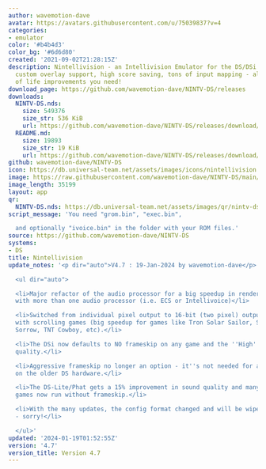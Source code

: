 ```yaml
---
author: wavemotion-dave
avatar: https://avatars.githubusercontent.com/u/75039837?v=4
categories:
- emulator
color: '#b4b4d3'
color_bg: '#6d6d80'
created: '2021-09-02T21:28:15Z'
description: Nintellivision - an Intellivision Emulator for the DS/DSi. High compatibility,
  custom overlay support, high score saving, tons of input mapping - all the quality
  of life improvements you need!
download_page: https://github.com/wavemotion-dave/NINTV-DS/releases
downloads:
  NINTV-DS.nds:
    size: 549376
    size_str: 536 KiB
    url: https://github.com/wavemotion-dave/NINTV-DS/releases/download/4.7/NINTV-DS.nds
  README.md:
    size: 19893
    size_str: 19 KiB
    url: https://github.com/wavemotion-dave/NINTV-DS/releases/download/4.7/README.md
github: wavemotion-dave/NINTV-DS
icon: https://db.universal-team.net/assets/images/icons/nintellivision.png
image: https://raw.githubusercontent.com/wavemotion-dave/NINTV-DS/main/arm9/gfx/bgTop.png
image_length: 35199
layout: app
qr:
  NINTV-DS.nds: https://db.universal-team.net/assets/images/qr/nintv-ds-nds.png
script_message: 'You need "grom.bin", "exec.bin",

  and optionally "ivoice.bin" in the folder with your ROM files.'
source: https://github.com/wavemotion-dave/NINTV-DS
systems:
- DS
title: Nintellivision
update_notes: '<p dir="auto">V4.7 : 19-Jan-2024 by wavemotion-dave</p>

  <ul dir="auto">

  <li>Major refactor of the audio processor for a big speedup in rendering especially
  with more than one audio processor (i.e. ECS or Intellivoice)</li>

  <li>Switched from individual pixel output to 16-bit (two pixel) output when dealing
  with scrolling games (big speedup for games like Tron Solar Sailor, Space Spartans,
  Sorrow, TNT Cowboy, etc).</li>

  <li>The DSi now defaults to NO frameskip on any game and the ''High'' (best) sound
  quality.</li>

  <li>Aggressive frameskip no longer an option - it''s not needed for any game even
  on the older DS hardware.</li>

  <li>The DS-Lite/Phat gets a 15% improvement in sound quality and many of the classic
  games now run without frameskip.</li>

  <li>With the many updates, the config format changed and will be wiped back to defaults
  - sorry!</li>

  </ul>'
updated: '2024-01-19T01:52:55Z'
version: '4.7'
version_title: Version 4.7
---
```

